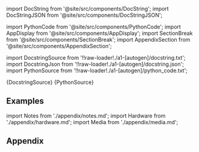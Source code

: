 
[//]: # (Custom component imports)

import DocString from '@site/src/components/DocString';
import DocStringJSON from '@site/src/components/DocStringJSON';

import PythonCode from '@site/src/components/PythonCode';
import AppDisplay from '@site/src/components/AppDisplay';
import SectionBreak from '@site/src/components/SectionBreak';
import AppendixSection from '@site/src/components/AppendixSection';

[//]: # (Docstring)

import DocstringSource from '!!raw-loader!./a1-[autogen]/docstring.txt';
import DocstringJson from '!!raw-loader!./a1-[autogen]/docstring.json';
import PythonSource from '!!raw-loader!./a1-[autogen]/python_code.txt';

<DocString>{DocstringSource}</DocString>
<DocStringJSON data={DocstringJson} />
<PythonCode GLink='SCIPY/STATS/SKEWTEST/SKEWTEST.py'>{PythonSource}</PythonCode>

<SectionBreak />

    

[//]: # (Examples)

## Examples

<AppDisplay 
  GLink='SCIPY/STATS/SKEWTEST'
  nodeLabel='SKEWTEST'>
</AppDisplay>

<SectionBreak />

    

[//]: # (Appendix)

import Notes from './appendix/notes.md';
import Hardware from './appendix/hardware.md';
import Media from './appendix/media.md';

## Appendix

<AppendixSection index={0} folderPath='nodes/SCIPY/STATS/SKEWTEST/appendix/'><Notes /></AppendixSection>
<AppendixSection index={1} folderPath='nodes/SCIPY/STATS/SKEWTEST/appendix/'><Hardware /></AppendixSection>
<AppendixSection index={2} folderPath='nodes/SCIPY/STATS/SKEWTEST/appendix/'><Media /></AppendixSection>


